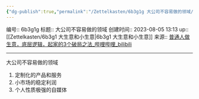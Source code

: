 ```yaml
---
{"dg-publish":true,"permalink":"/Zettelkasten/6b3g1g 大公司不容易做的领域/","dgPassFrontmatter":true}
---
```


编号:: 6b3g1g
标题:: 大公司不容易做的领域
创建时间:: 2023-08-05 13:13
up:: [[Zettelkasten/6b3g1 大生意和小生意\|6b3g1 大生意和小生意]]
来源:: [普通人做生意，底层逻辑，起家的3个破局之法_哔哩哔哩_bilibili](https://www.bilibili.com/video/BV1M94y1i7DH/?spm_id_from=333.1245.0.0&vd_source=bcf798ace50733030b9c7e1fb6a3a349)

---
大公司不容易做的领域
1. 定制化的产品和服务
2. 小市场的稳定利润
3. 个人性质极强的自媒体


